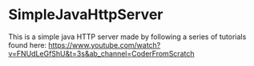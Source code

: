 # SimpleJavaHttpServer
This is a simple java HTTP server made by following a series of tutorials found here:
https://www.youtube.com/watch?v=FNUdLeGfShU&t=3s&ab_channel=CoderFromScratch
